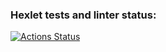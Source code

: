 ### Hexlet tests and linter status:
[![Actions Status](https://github.com/RomanMazikin/frontend-project-lvl1/workflows/hexlet-check/badge.svg)](https://github.com/RomanMazikin/frontend-project-lvl1/actions)
